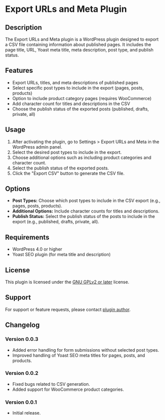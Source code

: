# Export URLs and Meta Plugin

## Description

The Export URLs and Meta plugin is a WordPress plugin designed to export a CSV file containing information about published pages. It includes the page title, URL, Yoast meta title, meta description, post type, and publish status.

## Features

- Export URLs, titles, and meta descriptions of published pages
- Select specific post types to include in the export (pages, posts, products)
- Option to include product category pages (requires WooCommerce)
- Add character count for titles and descriptions in the CSV
- Choose the publish status of the exported posts (published, drafts, private, all)

## Usage

1. After activating the plugin, go to Settings > Export URLs and Meta in the WordPress admin panel.
2. Select the desired post types to include in the export.
3. Choose additional options such as including product categories and character count.
4. Select the publish status of the exported posts.
5. Click the "Export CSV" button to generate the CSV file.

## Options

- **Post Types:** Choose which post types to include in the CSV export (e.g., pages, posts, products).
- **Additional Options:** Include character counts for titles and descriptions.
- **Publish Status:** Select the publish status of the posts to include in the export (e.g., published, drafts, private, all).

## Requirements

- WordPress 4.0 or higher
- Yoast SEO plugin (for meta title and description)

## License

This plugin is licensed under the [GNU GPLv2 or later](https://www.gnu.org/licenses/gpl-2.0.html) license.

## Support

For support or feature requests, please contact [plugin author](mailto:devjusty@gmail.com).

## Changelog

### Version 0.0.3

- Added error handling for form submissions without selected post types.
- Improved handling of Yoast SEO meta titles for pages, posts, and products.

### Version 0.0.2

- Fixed bugs related to CSV generation.
- Added support for WooCommerce product categories.

### Version 0.0.1

- Initial release.
